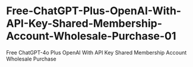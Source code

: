 # Free-ChatGPT-Plus-OpenAI-With-API-Key-Shared-Membership-Account-Wholesale-Purchase-01
Free ChatGPT-4o Plus OpenAI With API Key Shared Membership Account Wholesale Purchase
